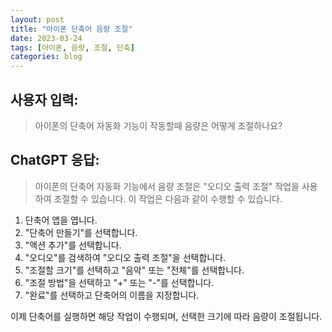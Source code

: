 ```yaml
---
layout: post
title: "아이폰 단축어 음량 조절"
date: 2023-03-24
tags: [아이폰, 음량, 조절, 단축]
categories: blog
---
```


## 사용자 입력:
> 아이폰의 단축어 자동화 기능이 작동할때 음량은 어떻게 조절하나요?

## ChatGPT 응답:
> 아이폰의 단축어 자동화 기능에서 음량 조절은 "오디오 출력 조절" 작업을 사용하여 조절할 수 있습니다. 이 작업은 다음과 같이 수행할 수 있습니다.

1. 단축어 앱을 엽니다.
2. "단축어 만들기"를 선택합니다.
3. "액션 추가"를 선택합니다.
4. "오디오"를 검색하여 "오디오 출력 조절"을 선택합니다.
5. "조절할 크기"를 선택하고 "음악" 또는 "전체"를 선택합니다.
6. "조절 방법"을 선택하고 "+" 또는 "-"를 선택합니다.
7. "완료"를 선택하고 단축어의 이름을 지정합니다.

이제 단축어를 실행하면 해당 작업이 수행되며, 선택한 크기에 따라 음량이 조절됩니다.

